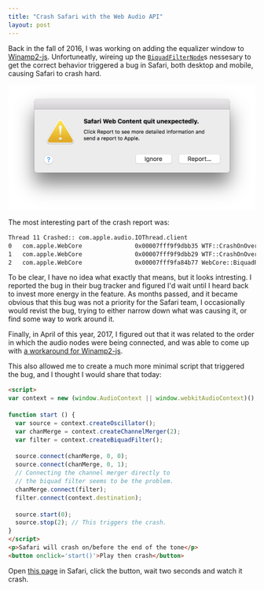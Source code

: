 ```yaml
---
title: "Crash Safari with the Web Audio API"
layout: post
---
```


Back in the fall of 2016, I was working on adding the equalizer window to [Winamp2-js](https://jordaneldredge.com/projects/winamp2-js/). Unfortuneatly, wireing up the [`BiquadFilterNode`](https://developer.mozilla.org/en-US/docs/Web/API/BiquadFilterNode)s nessesary to get the correct behavior triggered a bug in Safari, both desktop and mobile, causing Safari to crash hard.

![Screenshot of Safari crashing](/images/crash-safari.png)

The most interesting part of the crash report was:

```txt
Thread 11 Crashed:: com.apple.audio.IOThread.client
0   com.apple.WebCore             	0x00007fff9f9dbb35 WTF::CrashOnOverflow::crash() + 5
1   com.apple.WebCore             	0x00007fff9f9dbb29 WTF::CrashOnOverflow::overflowed() + 9
2   com.apple.WebCore             	0x00007fff9fa84b77 WebCore::BiquadProcessor::process(WebCore::AudioBus const*, WebCore::AudioBus*, unsigned long) + 215
```

To be clear, I have no idea what exactly that means, but it looks intresting. I reported the bug in their bug tracker and figured I'd wait until I heard back to invest more energy in the feature. As months passed, and it became obvious that  this bug was not a priority for the Safari team, I occasionally would revist the bug, trying to either narrow down what was causing it, or find some way to work around it.

Finally, in April of this year, 2017, I figured out that it was related to the order in which the audio nodes were being connected, and was able to come up with [a workaround for Winamp2-js](https://github.com/captbaritone/winamp2-js/commit/d70dd0cc3780cf4824d70043eba33f22e35ba889).

This also allowed me to create a much more minimal script that triggered the bug, and I thought I would share that today:

```html
<script>
var context = new (window.AudioContext || window.webkitAudioContext)();

function start () {
  var source = context.createOscillator();
  var chanMerge = context.createChannelMerger(2);
  var filter = context.createBiquadFilter();

  source.connect(chanMerge, 0, 0);
  source.connect(chanMerge, 0, 1);
  // Connecting the channel merger directly to
  // the biquad filter seems to be the problem.
  chanMerge.connect(filter);
  filter.connect(context.destination);

  source.start(0);
  source.stop(2); // This triggers the crash.
}
</script>
<p>Safari will crash on/before the end of the tone</p>
<button onclick='start()'>Play then crash</button>
```

Open [this page](https://cdn.rawgit.com/captbaritone/2640628676cc5dfb1541e8255f707624/raw/074b9732bbaac200059952218d0c0a897af0f665/crash_safari.html) in Safari, click the button, wait two seconds and watch it crash.